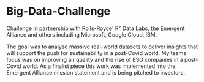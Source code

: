 # Big-Data-Challenge

Challenge in partnership with Rolls-Royce' R² Data Labs, the Emergent Alliance and others including Microsoft, Google Cloud, IBM.

The goal was to analyse massive real-world datasets to deliver insights that will support the push for sustainability in a post-Covid world. My teams focus was on improving air quality and the rise of ESG companies in a post-Covid world.
As a finalist piece this work was implemented into the Emergent Alliance mission statement and is being pitched to investors.
